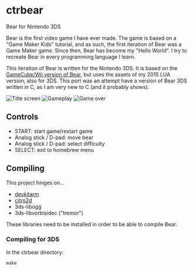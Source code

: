 # ctrbear
Bear for Nintendo 3DS

Bear is the first video game I have ever made. The game is based on a "Game Maker Kids" tutorial, and as such, the first iteration of Bear was a Game Maker game. Since then, Bear has become my "Hello World". I try to recreate Bear in every programming language I learn.

This iteration of Bear is written for the Nintendo 3DS. It is based on the [GameCube/Wii version of Bear](https://github.com/Sevenanths/dolbear), but uses the assets of my 2015 LUA version, also for 3DS. This port was an attempt have a version of Bear 3DS written in C, as I am very new to C (and it probably shows).

![Title screen](https://user-images.githubusercontent.com/6349952/191303228-cd12f4e0-1ca9-490f-900d-7abda1456dfc.png)
![Gameplay](https://user-images.githubusercontent.com/6349952/191303305-0b956295-cb36-421c-a0fc-76467e949c82.png)
![Game over](https://user-images.githubusercontent.com/6349952/191303365-5facd177-b59c-470a-a215-5f11ed4f9854.png)

## Controls

* START: start game/restart game
* Analog stick / D-pad: move bear
* Analog stick / D-pad: select difficulty
* SELECT: exit to homebrew menu

## Compiling

This project hinges on...

- [devkitarm](https://github.com/devkitPro)
- [citro2d](https://github.com/devkitPro/citro2d)
- 3ds-libogg
- 3ds-libvorbisidec ("tremor")

These libraries need to be installed in order to be able to compile Bear.

### Compiling for 3DS

In the ctrbear directory:
```
make
```